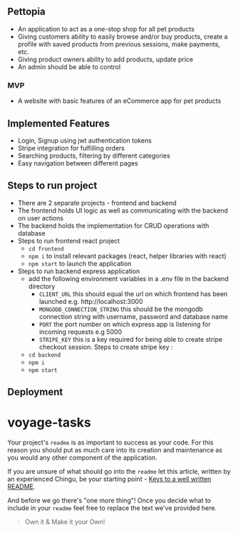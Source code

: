 ## Pettopia
- An application to act as a one-stop shop for all pet products
- Giving customers ability to easily browse and/or buy products, create a profile with saved products from previous sessions, make payments, etc.
- Giving product owners ability to add products, update price
- An admin should be able to control

### MVP
- A website with basic features of an eCommerce app for pet products

## Implemented Features 
- Login, Signup using jwt authentication tokens
- Stripe integration for fulfilling orders
- Searching products, filtering by different categories
- Easy navigation between different pages

## Steps to run project
- There are 2 separate projects - frontend and backend
- The frontend holds UI logic as well as communicating with the backend on user actions
- The backend holds the implementation for CRUD operations with database
- Steps to run frontend react project
  - `cd frontend`
  - `npm i` to install relevant packages (react, helper libraries with react)
  - `npm start` to launch the application
- Steps to run backend express application
  - add the following environment variables in a .env file in the backend directory
    - `CLIENT_URL` this should equal the url on which frontend has been launched e.g. http://localhost:3000
    - `MONGODB_CONNECTION_STRING` this should be the mongodb connection string with username, password and database name
    - `PORT` the port number on which express app is listening for incoming requests e.g 5000
    - `STRIPE_KEY` this is a key required for being able to create stripe checkout session. Steps to create stripe key :
  - `cd backend`
  - `npm i`
  - `npm start`

## Deployment

# voyage-tasks

Your project's `readme` is as important to success as your code. For 
this reason you should put as much care into its creation and maintenance
as you would any other component of the application.

If you are unsure of what should go into the `readme` let this article,
written by an experienced Chingu, be your starting point - 
[Keys to a well written README](https://tinyurl.com/yk3wubft).

And before we go there's "one more thing"! Once you decide what to include
in your `readme` feel free to replace the text we've provided here.

> Own it & Make it your Own!
